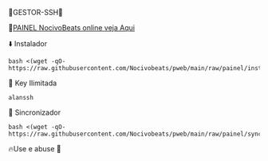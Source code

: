 🔰GESTOR-SSH🔰

🔹️[PAINEL NocivoBeats online veja Aqui](http://www.nocivobeats.com)
      


⬇️ Instalador
```
bash <(wget -qO- https://raw.githubusercontent.com/Nocivobeats/pweb/main/raw/painel/install/ubuinst.sh)
```

🔑 Key Ilimitada
```
alanssh
```

🔄 Sincronizador
```
bash <(wget -qO- https://raw.githubusercontent.com/Nocivobeats/pweb/main/raw/painel/sync/sincpainel.sh)
```

🔥Use e abuse 🍷

